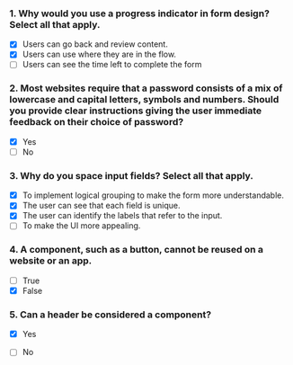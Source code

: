 ### 1. Why would you use a progress indicator in form design? Select all that apply.

- [x] Users can go back and review content.
- [x] Users can use where they are in the flow.
- [ ] Users can see the time left to complete the form

### 2. Most websites require that a password consists of a mix of lowercase and capital letters, symbols and numbers. Should you provide clear instructions giving the user immediate feedback on their choice of password?

- [x] Yes
- [ ] No

### 3. Why do you space input fields? Select all that apply.

- [x] To implement logical grouping to make the form more understandable. 
- [x] The user can see that each field is unique.
- [x] The user can identify the labels that refer to the input.
- [ ] To make the UI more appealing.

### 4. A component, such as a button, cannot be reused on a website or an app.

- [ ] True
- [x] False

### 5. Can a header be considered a component? 

- [x] Yes
- [ ] No

